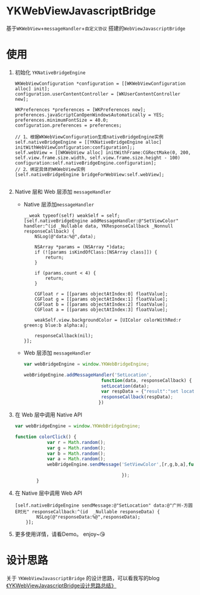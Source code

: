 # YKWebViewJavascriptBridge
基于`WKWebView`+`messageHandler`+`自定义协议` 搭建的`WebViewJavascriptBridge`

# 使用
1. 初始化 `YKNativeBridgeEngine` 
	
	``` objc
	WKWebViewConfiguration *configuration = [[WKWebViewConfiguration alloc] init];
    configuration.userContentController = [WKUserContentController new];

    WKPreferences *preferences = [WKPreferences new];
    preferences.javaScriptCanOpenWindowsAutomatically = YES;
    preferences.minimumFontSize = 40.0;
    configuration.preferences = preferences;

    // 1、根据WKWebViewConfiguration生成nativeBridgeEngine实例
    self.nativeBridgeEngine = [[YKNativeBridgeEngine alloc] initWithWebViewConfiguration:configuration];;
    self.webView = [[WKWebView alloc] initWithFrame:CGRectMake(0, 200, self.view.frame.size.width, self.view.frame.size.height - 100) configuration:self.nativeBridgeEngine.configuration];
    // 2、绑定具体的WKWebView实例
    [self.nativeBridgeEngine bridgeForWebView:self.webView];

	
	```
2. Native 层和 Web 层添加 `messageHandler`

	- Native 层添加`messageHandler`
	
		``` objc 
		__weak typeof(self) weakSelf = self;
	    [self.nativeBridgeEngine addMessageHandler:@"SetViewColor" handler:^(id _Nullable data, YKResponseCallback _Nonnull responseCallback) {
	        NSLog(@"data:%@",data);
	        
	        NSArray *params = (NSArray *)data;
	        if (![params isKindOfClass:[NSArray class]]) {
	            return;
	        }
	        
	        if (params.count < 4) {
	            return;
	        }
	        
	        CGFloat r = [[params objectAtIndex:0] floatValue];
	        CGFloat g = [[params objectAtIndex:1] floatValue];
	        CGFloat b = [[params objectAtIndex:2] floatValue];
	        CGFloat a = [[params objectAtIndex:3] floatValue];
	        
	        weakSelf.view.backgroundColor = [UIColor colorWithRed:r green:g blue:b alpha:a];
	        
	        responseCallback(nil);
	    }];
		
		```
	
	- Web 层添加 `messageHandler`
		
		``` js
		var webBridgeEngine = window.YKWebBridgeEngine;
		
		webBridgeEngine.addMessageHandler('SetLocation',
                                     function(data, responseCallback) {
                                     setLocation(data);
                                     var respData = {"result":"set location success"}
                                     responseCallback(respData);
                                    })
		```
3. 在 Web 层中调用 Native API
	
	``` js
	var webBridgeEngine = window.YKWebBridgeEngine;
	
	function colorClick() {
                var r = Math.random();
                var g = Math.random();
                var b = Math.random();
                var a = Math.random();
                webBridgeEngine.sendMessage('SetViewColor',[r,g,b,a],function(response) {

                                            });
            }
	
	```
4. 在 Native 层中调用 Web API

	```
	[self.nativeBridgeEngine sendMessage:@"SetLocation" data:@"广州-方圆E时光" responseCallback:^(id  _Nullable responseData) {
	        NSLog(@"responseData:%@",responseData);
	    }];
	
	```

5. 更多使用详情，请看Demo。 enjoy~😘


# 设计思路

关于 `YKWebViewJavascriptBridge` 的设计思路，可以看我写的blog[《YKWebViewJavascriptBridge设计思路总结》](http://www.jianshu.com/p/63b3783829b2)
